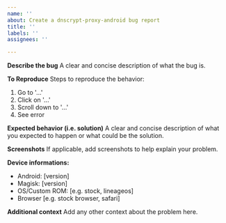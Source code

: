 ```yaml
---
name: ''
about: Create a dnscrypt-proxy-android bug report
title: ''
labels: ''
assignees: ''

---
```


**Describe the bug**
A clear and concise description of what the bug is.

**To Reproduce**
Steps to reproduce the behavior:
1. Go to '...'
2. Click on '...'
3. Scroll down to '...'
4. See error

**Expected behavior (i.e. solution)**
A clear and concise description of what you expected to happen or what could be the solution.

**Screenshots**
If applicable, add screenshots to help explain your problem.

**Device informations:**
- Android: [version]
- Magisk: [version]
- OS/Custom ROM: [e.g. stock, lineageos]
- Browser [e.g. stock browser, safari]

**Additional context**
Add any other context about the problem here.
